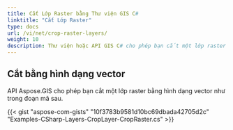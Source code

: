 ```yaml
---
title: Cắt Lớp Raster bằng Thư viện GIS C#
linktitle: "Cắt Lớp Raster"
type: docs
url: /vi/net/crop-raster-layers/
weight: 10
description: Thư viện hoặc API GIS C# cho phép bạn cắt một lớp raster bằng hình dạng vector như trong đoạn mã sau.
---
```


## **Cắt bằng hình dạng vector**
API Aspose.GIS cho phép bạn cắt một lớp raster bằng hình dạng vector như trong đoạn mã sau.

{{< gist "aspose-com-gists" "10f3783b9581d10bc69dbada42705d2c" "Examples-CSharp-Layers-CropLayer-CropRaster.cs" >}}
